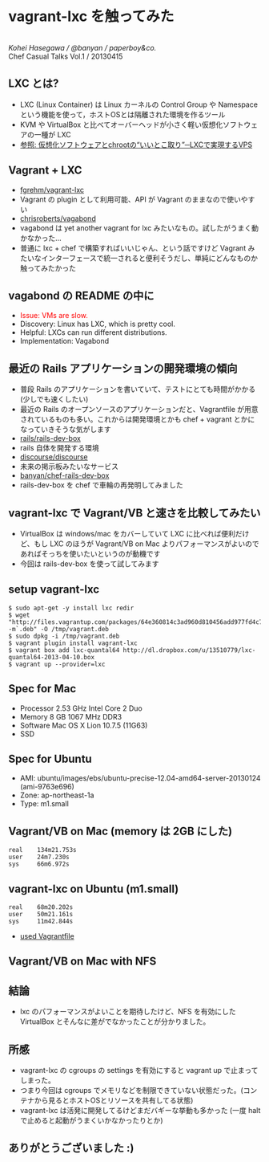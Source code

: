 vagrant-lxc を触ってみた
=============
<br />
<address>Kohei Hasegawa / @banyan / paperboy&co.</address>
Chef Casual Talks Vol.1 / 20130415
<!-- data-x="-18000" -->
<!-- data-y="-1500" -->
<!-- data-rotate-y="90" -->

LXC とは?
----------

* LXC (Linux Container) は Linux カーネルの Control Group や Namespace という機能を使って，ホストOSとは隔離された環境を作るツール
* KVM や VirtualBox と比べてオーバーヘッドが小さく軽い仮想化ソフトウェアの一種が LXC
* [参照: 仮想化ソフトウェアとchrootの“いいとこ取り”─LXCで実現するVPS](http://gihyo.jp/admin/column/01/vm/2011/lxc_container)

Vagrant + LXC
----------

* [fgrehm/vagrant-lxc](https://github.com/fgrehm/vagrant-lxc)
 * Vagrant の plugin として利用可能、API が Vagrant のままなので使いやすい
* [chrisroberts/vagabond](https://github.com/chrisroberts/vagabond)
 * vagabond は yet another vagrant for lxc みたいなもの。試したがうまく動かなかった...
* 普通に lxc + chef で構築すればいいじゃん、という話ですけど Vagrant みたいなインターフェースで統一されると便利そうだし、単純にどんなものか触ってみたかった

vagabond の README の中に
----------

* <font color="red">Issue: VMs are slow.</font>
* Discovery: Linux has LXC, which is pretty cool.
* Helpful: LXCs can run different distributions.
* Implementation: Vagabond

最近の Rails アプリケーションの開発環境の傾向
----------

* 普段 Rails のアプリケーションを書いていて、テストにとても時間がかかる (少しでも速くしたい)
* 最近の Rails のオープンソースのアプリケーションだと、Vagrantfile が用意されているものも多い。これからは開発環境とかも chef + vagrant とかになっていきそうな気がします
 * [rails/rails-dev-box](https://github.com/rails/rails-dev-box)
  * rails 自体を開発する環境
 * [discourse/discourse](https://github.com/discourse/discourse)
  * 未来の掲示板みたいなサービス
 * [banyan/chef-rails-dev-box](https://github.com/banyan/chef-rails-dev-box)
  * rails-dev-box を chef で車輪の再発明してみました

vagrant-lxc で Vagrant/VB と速さを比較してみたい
----------

* VirtualBox は windows/mac をカバーしていて LXC に比べれば便利だけど、もし LXC のほうが Vagrant/VB on Mac よりパフォーマンスがよいのであればそっちを使いたいというのが動機です
* 今回は rails-dev-box を使って試してみます

setup vagrant-lxc
----------

    $ sudo apt-get -y install lxc redir
    $ wget "http://files.vagrantup.com/packages/64e360814c3ad960d810456add977fd4c7d47ce6/vagrant_`uname -m`.deb" -O /tmp/vagrant.deb
    $ sudo dpkg -i /tmp/vagrant.deb
    $ vagrant plugin install vagrant-lxc
    $ vagrant box add lxc-quantal64 http://dl.dropbox.com/u/13510779/lxc-quantal64-2013-04-10.box
    $ vagrant up --provider=lxc

Spec for Mac
----------

* Processor  2.53 GHz Intel Core 2 Duo
* Memory  8 GB 1067 MHz DDR3
* Software  Mac OS X Lion 10.7.5 (11G63)
* SSD

Spec for Ubuntu
----------

* AMI: ubuntu/images/ebs/ubuntu-precise-12.04-amd64-server-20130124 (ami-9763e696)
* Zone: ap-northeast-1a
* Type: m1.small

Vagrant/VB on Mac (memory は 2GB にした)
----------

    real    134m21.753s
    user    24m7.230s
    sys     66m6.972s

vagrant-lxc on Ubuntu (m1.small)
----------

    real    68m20.202s
    user    50m21.161s
    sys     11m42.844s

* [used Vagrantfile](https://gist.github.com/banyan/5383379)

Vagrant/VB on Mac with NFS
----------


結論
----------

* lxc のパフォーマンスがよいことを期待したけど、NFS を有効にした VirtualBox とそんなに差がでなかったことが分かりました。

所感
----------
* vagrant-lxc の cgroups の settings を有効にすると vagrant up で止まってしまった。
 * つまり今回は cgroups でメモリなどを制限できていない状態だった。(コンテナから見るとホストOSとリソースを共有してる状態)
 * vagrant-lxc は活発に開発してるけどまだバギーな挙動も多かった (一度 halt で止めると起動がうまくいかなかったりとか)

ありがとうございました :)
----------
